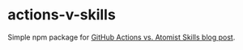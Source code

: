 # actions-v-skills

Simple npm package for [GitHub Actions vs. Atomist Skills blog post][post].

[post]: https://blog.atomist.com/github-actions-vs-atomist-skills/ "GitHub Actions vs. Atomist Skills - Atomist Blog"
